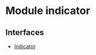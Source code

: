 # Module indicator
## Interfaces
- [Indicator](https://tradovate.github.io/custom-indicators/interfaces/indicator.indicator-1.html)